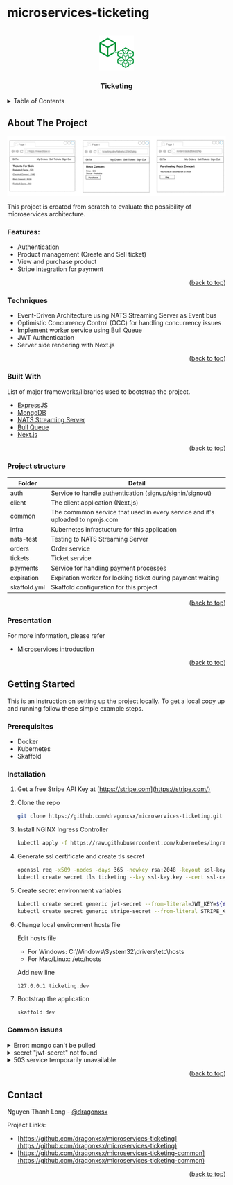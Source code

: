 # microservices-ticketing

<!-- PROJECT LOGO -->
<br />
<div align="center">
  <a href="https://github.com/dragonxsx/microservices-ticketing">
    <img src="docs/images/logo.png" alt="Logo" width="80" height="80">
  </a>
  <h3 align="center">Ticketing</h3>
</div>


<!-- TABLE OF CONTENTS -->
<details>
  <summary>Table of Contents</summary>
  <ol>
    <li>
      <a href="#about-the-project">About The Project</a>
      <ul>
        <li><a href="#features">Features</a></li>
        <li><a href="#techniques">Techniques</a></li>
        <li><a href="#built-with">Built With</a></li>
        <li><a href="#project-structure">Project structure</a></li>
        <li><a href="#presentation">Presentation</a></li>
      </ul>
    </li>
    <li>
      <a href="#getting-started">Getting Started</a>
      <ul>
        <li><a href="#prerequisites">Prerequisites</a></li>
        <li><a href="#installation">Installation</a></li>
        <li><a href="#common-issues">Common issues</a></li>
      </ul>
    </li>
    <li><a href="#contact">Contact</a></li>
  </ol>
</details>


<!-- ABOUT THE PROJECT -->
## About The Project

[![UI][product-screenshot]](https://github.com/dragonxsx/microservices-ticketing)

This project is created from scratch to evaluate the possibility of microservices architecture.

### Features:
* Authentication
* Product management (Create and Sell ticket)
* View and purchase product
* Stripe integration for payment

<p align="right">(<a href="#readme-top">back to top</a>)</p>

### Techniques
* Event-Driven Architecture using NATS Streaming Server as Event bus
* Optimistic Concurrency Control (OCC) for handling concurrency issues
* Implement worker service using Bull Queue
* JWT Authentication
* Server side rendering with Next.js

<p align="right">(<a href="#readme-top">back to top</a>)</p>

### Built With
List of major frameworks/libraries used to bootstrap the project.
* [ExpressJS](https://expressjs.com/)
* [MongoDB](https://www.mongodb.com/)
* [NATS Streaming Server](https://nats.io/)
* [Bull Queue](https://github.com/OptimalBits/bull)
* [Next.js](https://nextjs.org/)

<p align="right">(<a href="#readme-top">back to top</a>)</p>

### Project structure
| Folder       | Detail                                                                        |
| ------------ | ----------------------------------------------------------------------------- |
| auth         | Service to handle authentication (signup/signin/signout)                      |
| client       | The client application (Next.js)                                              |
| common       | The commmon service that used in every service and it's uploaded to npmjs.com |
| infra        | Kubernetes infrastucture for this application                                 |
| nats-test    | Testing to NATS Streaming Server                                              |
| orders       | Order service                                                                 |
| tickets      | Ticket service                                                                |
| payments     | Service for handling payment processes                                        |
| expiration   | Expiration worker for locking ticket during payment waiting                   |
| skaffold.yml | Skaffold configuration for this project                                       |

<p align="right">(<a href="#readme-top">back to top</a>)</p>

### Presentation
For more information, please refer
* [Microservices introduction](docs/slide/Microservices.pdf)

<p align="right">(<a href="#readme-top">back to top</a>)</p>

<!-- GETTING STARTED -->
## Getting Started
This is an instruction on setting up the project locally.
To get a local copy up and running follow these simple example steps.

### Prerequisites
* Docker
* Kubernetes
* Skaffold

### Installation
1. Get a free Stripe API Key at [https://stripe.com](https://stripe.com/)
2. Clone the repo
   ```sh
   git clone https://github.com/dragonxsx/microservices-ticketing.git
   ```
3. Install NGINX Ingress Controller
   ```sh
   kubectl apply -f https://raw.githubusercontent.com/kubernetes/ingress-nginx/controller-v1.5.1/deploy/static/provider/cloud/deploy.yaml
   ```
4. Generate ssl certificate and create tls secret
   ```sh
   openssl req -x509 -nodes -days 365 -newkey rsa:2048 -keyout ssl-key.key -out ssl-cert.cert -subj "/CN=ticketing.dev/O=ticketing.dev"
   kubectl create secret tls ticketing --key ssl-key.key --cert ssl-cert.cert
   ```
5. Create secret environment variables
    ```sh
    kubectl create secret generic jwt-secret --from-literal=JWT_KEY=${YOUR_JWT_KEY}
    kubectl create secret generic stripe-secret --from-literal STRIPE_KEY=${YOUR_STRIPE_KEY}
    ```
6. Change local environment hosts file

    Edit hosts file
    * For Windows: C:\Windows\System32\drivers\etc\hosts
    * For Mac/Linux: /etc/hosts

    Add new line
    ```
    127.0.0.1 ticketing.dev
    ```
7. Bootstrap the application
    ```sh
    skaffold dev
    ```

### Common issues
<details>
<summary>Error: mongo can't be pulled</summary>

  Try pulling the image manually from outside of Skaffold:
  ```sh
  docker pull mongo
  ```
  If this is successful, it should cache it locally and the problem will no longer persist.
</details>

<details>
<summary>secret "jwt-secret" not found</summary>

  ```sh
  kubectl create secret generic jwt-secret --from-literal=JWT_KEY=${YOUR_JWT_KEY}
  ```
</details>

<details>
<summary>503 service temporarily unavailable</summary>

  Delete and re-install ingress controller

  1. Get the namespace which your ingress controller installed in
      ```sh
      kubectl get ns
      ```
      for example : ingress-nginx
  2. Remove all resources in this namespace
      ```sh
      kubectl delete all  --all -n ingress-nginx
      ```
      If your ingress controller is not installed in a dedicated namespace so you will have to remove resources one by one.
      ```sh
      kubectl delete ingress ingress-nginx
      kubectl delete deployment ingress-nginx
      kubectl delete service ingress-nginx
      ```
  3. Install ingress controller
      ```sh
      kubectl apply -f https://raw.githubusercontent.com/kubernetes/ingress-nginx/controller-v1.5.1/deploy/static/provider/cloud/deploy.yaml
      ```
</details>

<p align="right">(<a href="#readme-top">back to top</a>)</p>


<!-- CONTACT -->
## Contact

Nguyen Thanh Long - [@dragonxsx](https://github.com/dragonxsx)

Project Links: 
* [https://github.com/dragonxsx/microservices-ticketing](https://github.com/dragonxsx/microservices-ticketing)
* [https://github.com/dragonxsx/microservices-ticketing-common](https://github.com/dragonxsx/microservices-ticketing-common)

<p align="right">(<a href="#readme-top">back to top</a>)</p>


<!-- MARKDOWN LINKS & IMAGES -->
<!-- https://www.markdownguide.org/basic-syntax/#reference-style-links -->
[product-screenshot]: docs/images/ui.png